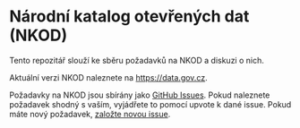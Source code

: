 # Národní katalog otevřených dat (NKOD)
Tento repozitář slouží ke sběru požadavků na NKOD a diskuzi o nich.

Aktuální verzi NKOD naleznete na https://data.gov.cz.

Požadavky na NKOD jsou sbírány jako [GitHub Issues](https://github.com/opendata-mvcr/nkod/issues).
Pokud naleznete požadavek shodný s vaším, vyjádřete to pomocí upvote k dané issue.
Pokud máte nový požadavek, [založte novou issue](https://github.com/opendata-mvcr/nkod/issues/new).
